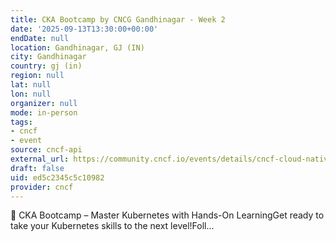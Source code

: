 ```yaml
---
title: CKA Bootcamp by CNCG Gandhinagar - Week 2
date: '2025-09-13T13:30:00+00:00'
endDate: null
location: Gandhinagar, GJ (IN)
city: Gandhinagar
country: gj (in)
region: null
lat: null
lon: null
organizer: null
mode: in-person
tags:
- cncf
- event
source: cncf-api
external_url: https://community.cncf.io/events/details/cncf-cloud-native-gandhinagar-presents-cka-bootcamp-by-cncg-gandhinagar-week-2/
draft: false
uid: ed5c2345c5c10982
provider: cncf
---
```

🚀 CKA Bootcamp – Master Kubernetes with Hands-On LearningGet ready to take your Kubernetes skills to the next level!Foll...
